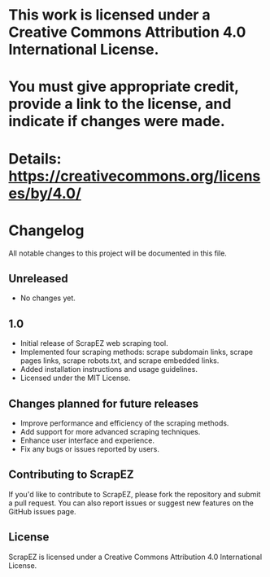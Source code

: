 # This work is licensed under a Creative Commons Attribution 4.0 International License.
# You must give appropriate credit, provide a link to the license, and indicate if changes were made.
# Details: https://creativecommons.org/licenses/by/4.0/

Changelog
==========

All notable changes to this project will be documented in this file.

**Unreleased**
--------------

* No changes yet.

**1.0**
--------

* Initial release of ScrapEZ web scraping tool.
* Implemented four scraping methods: scrape subdomain links, scrape pages links, scrape robots.txt, and scrape embedded links.
* Added installation instructions and usage guidelines.
* Licensed under the MIT License.

**Changes planned for future releases**
--------------------------------------

* Improve performance and efficiency of the scraping methods.
* Add support for more advanced scraping techniques.
* Enhance user interface and experience.
* Fix any bugs or issues reported by users.

**Contributing to ScrapEZ**
---------------------------

If you'd like to contribute to ScrapEZ, please fork the repository and submit a pull request. You can also report issues or suggest new features on the GitHub issues page.

**License**
---------

ScrapEZ is licensed under a Creative Commons Attribution 4.0 International License.
